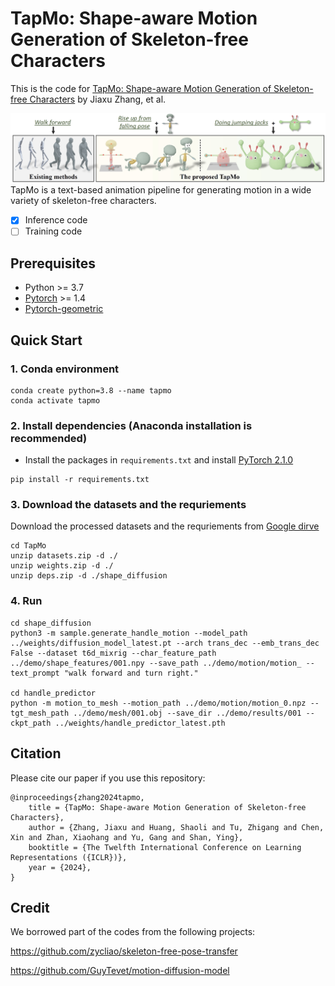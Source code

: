 # TapMo: Shape-aware Motion Generation of Skeleton-free Characters

This is the code for [TapMo: Shape-aware Motion Generation of Skeleton-free Characters](https://arxiv.org/abs/2310.12678) by Jiaxu Zhang, et al.


![](https://github.com/Kebii/Tapmo/blob/main/gifs/teaser.jpg)
TapMo is a text-based animation pipeline for generating motion in a wide variety of skeleton-free characters.

- [x] Inference code
- [ ] Training code
<!-- ![](https://github.com/Kebii/Tapmo/blob/main/gifs/demo1.gif)
![](https://github.com/Kebii/Tapmo/blob/main/gifs/demo2.gif)


An overview of the TapMo pipeline. Given a non-rigged mesh and a motion description input by the user, the Mesh Handle Predictor $\lambda (\cdot)$ predicts mesh handles and skinning weights to control the mesh. The Shape-aware Motion Diffusion $\mu (\cdot)$ generates a text-guided and mesh-specific motion for the character using the motion description and the mesh deformation feature ${f}_{\phi}$ extracted by the Mesh Handle Predictor.
![](https://github.com/Kebii/Tapmo/blob/main/gifs/method.jpg) -->

## Prerequisites
- Python >= 3.7
- [Pytorch](https://pytorch.org/) >= 1.4
- [Pytorch-geometric](https://pytorch-geometric.readthedocs.io/en/latest/notes/installation.html)

## Quick Start
### 1. Conda environment
```
conda create python=3.8 --name tapmo
conda activate tapmo
```

### 2. Install dependencies (Anaconda installation is recommended)
* Install the packages in `requirements.txt` and install [PyTorch 2.1.0](https://pytorch.org/)
```
pip install -r requirements.txt
```

### 3. Download the datasets and the requriements
Download the processed datasets and the requriements from [Google dirve](https://drive.google.com/drive/folders/1qViyiHHSXLD7l3RU-Fp8GSpO25td3oy-?usp=sharing)
```
cd TapMo
unzip datasets.zip -d ./
unzip weights.zip -d ./
unzip deps.zip -d ./shape_diffusion
```

### 4. Run
```
cd shape_diffusion
python3 -m sample.generate_handle_motion --model_path ../weights/diffusion_model_latest.pt --arch trans_dec --emb_trans_dec False --dataset t6d_mixrig --char_feature_path ../demo/shape_features/001.npy --save_path ../demo/motion/motion_ --text_prompt "walk forward and turn right."

cd handle_predictor
python -m motion_to_mesh --motion_path ../demo/motion/motion_0.npz --tgt_mesh_path ../demo/mesh/001.obj --save_dir ../demo/results/001 --ckpt_path ../weights/handle_predictor_latest.pth
```

## Citation
Please cite our paper if you use this repository:
```
@inproceedings{zhang2024tapmo,
    title = {TapMo: Shape-aware Motion Generation of Skeleton-free Characters},
    author = {Zhang, Jiaxu and Huang, Shaoli and Tu, Zhigang and Chen, Xin and Zhan, Xiaohang and Yu, Gang and Shan, Ying},
    booktitle = {The Twelfth International Conference on Learning Representations ({ICLR})},
    year = {2024},
}
```

## Credit
We borrowed part of the codes from the following projects:  

https://github.com/zycliao/skeleton-free-pose-transfer

https://github.com/GuyTevet/motion-diffusion-model
